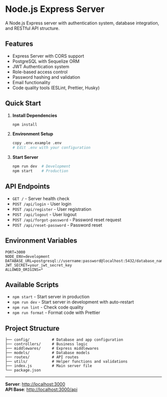 # Node.js Express Server

A Node.js Express server with authentication system, database integration, and RESTful API structure.

## Features

- Express Server with CORS support
- PostgreSQL with Sequelize ORM
- JWT Authentication system
- Role-based access control
- Password hashing and validation
- Email functionality
- Code quality tools (ESLint, Prettier, Husky)

## Quick Start

1. **Install Dependencies**
   ```bash
   npm install
   ```

2. **Environment Setup**
   ```bash
   copy .env.example .env
   # Edit .env with your configuration
   ```

3. **Start Server**
   ```bash
   npm run dev  # Development
   npm start    # Production
   ```

## API Endpoints

- `GET /` - Server health check
- `POST /api/login` - User login
- `POST /api/register` - User registration
- `POST /api/logout` - User logout
- `POST /api/forgot-password` - Password reset request
- `POST /api/reset-password` - Password reset

## Environment Variables

```env
PORT=3000
NODE_ENV=development
DATABASE_URL=postgresql://username:password@localhost:5432/database_name
JWT_SECRET=your_jwt_secret_key
ALLOWED_ORIGINS=*
```

## Available Scripts

- `npm start` - Start server in production
- `npm run dev` - Start server in development with auto-restart
- `npm run lint` - Check code quality
- `npm run format` - Format code with Prettier

## Project Structure

```text
├── config/          # Database and app configuration
├── controllers/     # Business logic
├── middlewares/     # Express middlewares
├── models/          # Database models
├── routes/          # API routes
├── utils/           # Helper functions and validations
├── index.js         # Main server file
└── package.json
```

---

**Server**: <http://localhost:3000>  
**API Base**: <http://localhost:3000/api>
